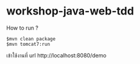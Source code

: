 # workshop-java-web-tdd

How to run ?

```
$mvn clean package
$mvn tomcat7:run

```
เข้าใช้งานที่ url http://localhost:8080/demo

